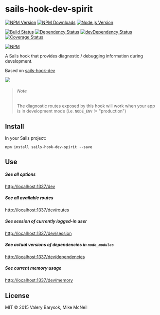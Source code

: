 # sails-hook-dev-spirit

[![NPM Version][npm-version-image]][npm-url]
[![NPM Downloads][npm-downloads-image]][npm-url]
[![Node.js Version][node-image]][node-url]

[![Build Status][travis-image]][travis-url]
[![Dependency Status][dependencies-image]][dependencies-url]
[![devDependency Status][dev-dependencies-image]][dev-dependencies-url]
[![Coverage Status][coveralls-image]][coveralls-url]

[![NPM][npm-image]][npm-url]

A Sails hook that provides diagnostic / debugging information during development.

Based on [sails-hook-dev](https://github.com/balderdashy/sails-hook-dev)

![](http://i.imgur.com/3xJDAXr.png)

> ###### Note
>
> The diagnostic routes exposed by this hook will work when your app is in development mode (i.e. `NODE_ENV` != "production")

## Install

In your Sails project:

```
npm install sails-hook-dev-spirit --save
```




## Use

##### See all options
[http://localhost:1337/dev](http://localhost:1337/dev)

##### See all available routes
[http://localhost:1337/dev/routes](http://localhost:1337/dev/routes)

##### See session of currently logged-in user
[http://localhost:1337/dev/session](http://localhost:1337/dev/session)

##### See actual versions of dependencies in `node_modules`
[http://localhost:1337/dev/dependencies](http://localhost:1337/dev/dependencies)

##### See current memory usage
[http://localhost:1337/dev/memory](http://localhost:1337/dev/memory)


## License
MIT &copy; 2015 Valery Barysok, Mike McNeil

[npm-version-image]: https://img.shields.io/npm/v/sails-hook-dev-spirit.svg?style=flat-square
[npm-downloads-image]: https://img.shields.io/npm/dm/sails-hook-dev-spirit.svg?style=flat-square
[npm-image]: https://nodei.co/npm/sails-hook-dev-spirit.png?downloads=true&downloadRank=true&stars=true
[npm-url]: https://npmjs.org/package/sails-hook-dev-spirit
[travis-image]: https://img.shields.io/travis/valery-barysok/sails-hook-dev-spirit/master.svg?style=flat-square
[travis-url]: https://travis-ci.org/valery-barysok/sails-hook-dev-spirit
[dependencies-image]: https://david-dm.org/valery-barysok/sails-hook-dev-spirit.svg?style=flat-square
[dependencies-url]: https://david-dm.org/valery-barysok/sails-hook-dev-spirit
[dev-dependencies-image]: https://david-dm.org/valery-barysok/sails-hook-dev-spirit/dev-status.svg?style=flat-square
[dev-dependencies-url]: https://david-dm.org/valery-barysok/sails-hook-dev-spirit#info=devDependencies
[coveralls-image]: https://img.shields.io/coveralls/valery-barysok/sails-hook-dev-spirit/master.svg?style=flat-square
[coveralls-url]: https://coveralls.io/r/valery-barysok/sails-hook-dev-spirit?branch=master
[node-image]: https://img.shields.io/node/v/sails-hook-dev-spirit.svg?style=flat-square
[node-url]: http://nodejs.org/download/
[gitter-join-chat-image]: https://badges.gitter.im/Join%20Chat.svg
[gitter-channel-url]: https://gitter.im/valery-barysok/sails-hook-dev-spirit
